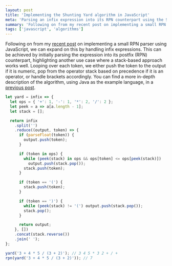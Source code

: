 ```yaml
---
layout: post
title: 'Implementing the Shunting Yard algorithm in JavaScript'
meta: 'Parsing an infix expression into its RPN counterpart using the Shunting Yard algorithm in JavaScript'
summary: 'Following on from my recent post on implementing a small RPN parser using JavaScript, we can expand on this by handling infix expressions. This can be achieved by initially parsing the expression into its postfix (RPN) counterpart, highlighting another use case where a stack-based approach works well.'
tags: ['javascript', 'algorithms']
---
```


Following on from my [recent post](../2015-08-25-small-rpn-implementation-in-javascript/index.md) on implementing a small RPN parser using JavaScript, we can expand on this by handling infix expressions.
This can be achieved by initially parsing the expression into its postfix (RPN) counterpart, highlighting another use case where a stack-based approach works well.
Looping over each token, we either push the token to the output if it is numeric, pop from the operator stack based on precedence if it is an operator, or handle brackets accordingly.
You can find a more in-depth description of the algorithm, using Java as the example language, in a [previous post](../../2013/2013-12-23-shunting-yard-implementation-in-java/index.md).

```js
let yard = infix => {
  let ops = { '+': 1, '-': 1, '*': 2, '/': 2 };
  let peek = a => a[a.length - 1];
  let stack = [];

  return infix
    .split('')
    .reduce((output, token) => {
      if (parseFloat(token)) {
        output.push(token);
      }

      if (token in ops) {
        while (peek(stack) in ops && ops[token] <= ops[peek(stack)])
          output.push(stack.pop());
        stack.push(token);
      }

      if (token == '(') {
        stack.push(token);
      }

      if (token == ')') {
        while (peek(stack) != '(') output.push(stack.pop());
        stack.pop();
      }

      return output;
    }, [])
    .concat(stack.reverse())
    .join(' ');
};

yard('3 + 4 * 5 / (3 + 2)'); // 3 4 5 * 3 2 + / +
rpn(yard('3 + 4 * 5 / (3 + 2)')); // 7
```
